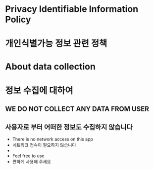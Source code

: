 # Privacy Identifiable Information Policy
# 개인식별가능 정보 관련 정책

# About data collection
# 정보 수집에 대하여

## WE DO NOT COLLECT ANY DATA FROM USER
## 사용자로 부터 어떠한 정보도 수집하지 않습니다

- There is no network access on this app
- 네트워크 접속이 필요하지 않습니다
- 
- Feel free to use
- 편하게 사용해 주세요